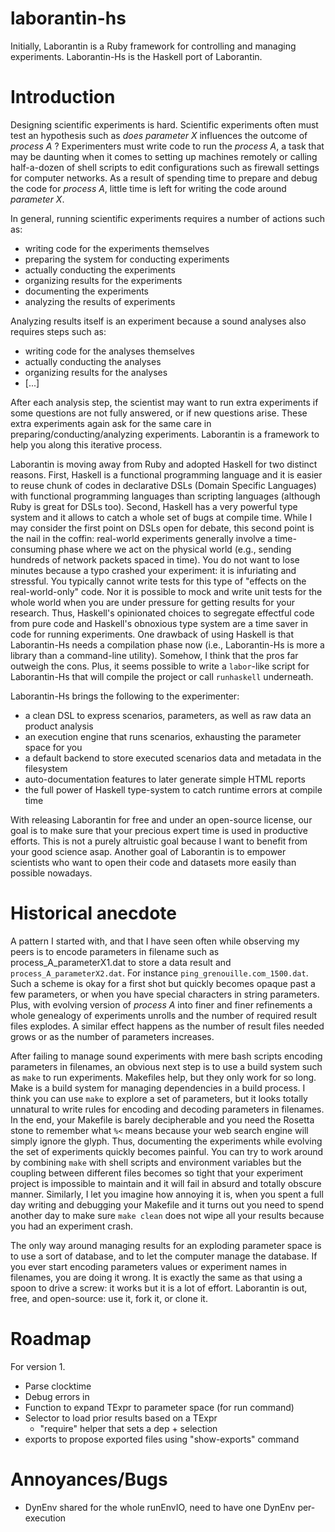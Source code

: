 laborantin-hs
=============

Initially, Laborantin is a Ruby framework for controlling and managing
experiments. Laborantin-Hs is the Haskell port of Laborantin.

# Introduction

Designing scientific experiments is hard. Scientific experiments often must
test an hypothesis such as *does parameter X* influences the outcome of *process A* ?
Experimenters must write code to run the *process A*, a task that may be daunting
when it comes to setting up machines remotely or calling half-a-dozen of shell
scripts to edit configurations such as firewall settings for computer networks.
As a result of spending time to prepare and debug the code for *process A*,
little time is left for writing the code around *parameter X*.

In general, running scientific experiments requires a number of actions such as:
  - writing code for the experiments themselves
  - preparing the system for conducting experiments
  - actually conducting the experiments
  - organizing results for the experiments
  - documenting the experiments
  - analyzing the results of experiments

Analyzing results itself is an experiment because a sound analyses also requires
steps such as:
  - writing code for the analyses themselves
  - actually conducting the analyses
  - organizing results for the analyses
  - [...]

After each analysis step, the scientist may want to run extra experiments if
some questions are not fully answered, or if new questions arise. These extra
experiments again ask for the same care in preparing/conducting/analyzing
experiments.  Laborantin is a framework to help you along this iterative
process.

Laborantin is moving away from Ruby and adopted Haskell for two distinct
reasons.  First, Haskell is a functional programming language and it is easier
to reuse chunk of codes in declarative DSLs (Domain Specific Languages) with
functional programming languages than scripting languages (although Ruby is
great for DSLs too). Second, Haskell has a very powerful type system and it
allows to catch a whole set of bugs at compile time. While I may consider the
first point on DSLs open for debate, this second point is the nail in the
coffin: real-world experiments generally involve a time-consuming phase where
we act on the physical world (e.g., sending hundreds of network packets spaced
in time).  You do not want to lose minutes because a typo crashed your
experiment: it is infuriating and stressful.  You typically cannot write tests
for this type of "effects on the real-world-only" code. Nor it is possible to
mock and write unit tests for the whole world when you are under pressure for
getting results for your research.  Thus, Haskell's opinionated choices to
segregate effectful code from pure code and Haskell's obnoxious type system are
a time saver in code for running experiments.  One drawback of using Haskell is
that Laborantin-Hs needs a compilation phase now (i.e., Laborantin-Hs is more a
library than a command-line utility).  Somehow, I think that the pros far
outweigh the cons.  Plus, it seems possible to write a `labor`-like script
for Laborantin-Hs that will compile the project or call `runhaskell`
underneath.

Laborantin-Hs brings the following to the experimenter:
  - a clean DSL to express scenarios, parameters, as well as raw data an
    product analysis
  - an execution engine that runs scenarios, exhausting the parameter space for you
  - a default backend to store executed scenarios data and metadata in the
    filesystem
  - auto-documentation features to later generate simple HTML reports
  - the full power of Haskell type-system to catch runtime errors at compile time

With releasing Laborantin for free and under an open-source license, our goal
is to make sure that your precious expert time is used in productive efforts. This
is not a purely altruistic goal because I want to benefit from your good
science asap.  Another goal of Laborantin is to empower scientists who want to
open their code and datasets more easily than possible nowadays.

# Historical anecdote

A pattern I started with, and that I have seen often while observing my peers
is to encode parameters in filename such as process_A_parameterX1.dat to store
a data result and `process_A_parameterX2.dat`. For instance
`ping_grenouille.com_1500.dat`.  Such a scheme is okay for a first shot but
quickly becomes opaque past a few parameters, or when you have
special characters in string parameters.  Plus, with evolving version of *process
A* into finer and finer refinements a whole genealogy of experiments unrolls
and the number of required result files explodes. A similar effect happens as
the number of result files needed grows or as the number of parameters
increases.  

After failing to manage sound experiments with mere bash scripts encoding
parameters in filenames, an obvious next step is to use a build system such as
`make` to run experiments.  Makefiles help, but they only work for so long.
Make is a build system for managing dependencies in a build process.  I think
you can use `make` to explore a set of parameters, but it looks totally
unnatural to write rules for encoding and decoding parameters in filenames.  In
the end, your Makefile is barely decipherable and you need the Rosetta stone
to remember what `%<` means because your web search engine will simply ignore
the glyph. Thus, documenting the experiments while evolving the set of
experiments quickly becomes painful.  You can try to work around by combining
`make` with shell scripts and environment variables but the coupling between
different files becomes so tight that your experiment project is impossible to
maintain and it will fail in absurd and totally obscure manner. Similarly, I
let you imagine how annoying it is, when you spent a full day writing and
debugging your Makefile and it turns out you need to spend another day to make
sure `make clean` does not wipe all your results because you had an experiment
crash.

The only way around managing results for an exploding parameter space is to use
a sort of database, and to let the computer manage the database. If you ever
start encoding parameters values or experiment names in filenames, you are
doing it wrong. It is exactly the same as that using a spoon to drive a
screw: it works but it is a lot of effort. Laborantin is out, free, and
open-source: use it, fork it, or clone it.

# Roadmap

For version 1.

* Parse clocktime
* Debug errors in
* Function to expand TExpr to parameter space (for run command)
* Selector to load prior results based on a TExpr
  - "require" helper that sets a dep + selection
* exports to propose exported files using "show-exports" command

# Annoyances/Bugs
* DynEnv shared for the whole runEnvIO, need to have one DynEnv per-execution

